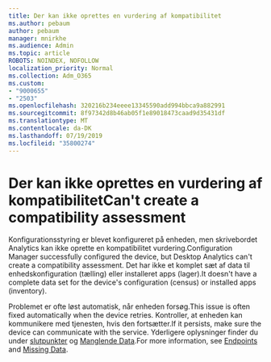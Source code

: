 ```yaml
---
title: Der kan ikke oprettes en vurdering af kompatibilitet
ms.author: pebaum
author: pebaum
manager: mnirkhe
ms.audience: Admin
ms.topic: article
ROBOTS: NOINDEX, NOFOLLOW
localization_priority: Normal
ms.collection: Adm_O365
ms.custom:
- "9000655"
- "2503"
ms.openlocfilehash: 320216b234eeee13345590add994bbca9a882991
ms.sourcegitcommit: 8f97342d8b46ab05f1e89018473caad9d35431df
ms.translationtype: MT
ms.contentlocale: da-DK
ms.lasthandoff: 07/19/2019
ms.locfileid: "35800274"
---
```

# <a name="cant-create-a-compatibility-assessment"></a><span data-ttu-id="ddf1e-102">Der kan ikke oprettes en vurdering af kompatibilitet</span><span class="sxs-lookup"><span data-stu-id="ddf1e-102">Can't create a compatibility assessment</span></span>

<span data-ttu-id="ddf1e-103">Konfigurationsstyring er blevet konfigureret på enheden, men skrivebordet Analytics kan ikke oprette en kompatibilitet vurdering.</span><span class="sxs-lookup"><span data-stu-id="ddf1e-103">Configuration Manager successfully configured the device, but Desktop Analytics can't create a compatibility assessment.</span></span> <span data-ttu-id="ddf1e-104">Det har ikke et komplet sæt af data til enhedskonfiguration (tælling) eller installeret apps (lager).</span><span class="sxs-lookup"><span data-stu-id="ddf1e-104">It doesn't have a complete data set for the device's configuration (census) or installed apps (inventory).</span></span>

<span data-ttu-id="ddf1e-105">Problemet er ofte løst automatisk, når enheden forsøg.</span><span class="sxs-lookup"><span data-stu-id="ddf1e-105">This issue is often fixed automatically when the device retries.</span></span> <span data-ttu-id="ddf1e-106">Kontroller, at enheden kan kommunikere med tjenesten, hvis den fortsætter.</span><span class="sxs-lookup"><span data-stu-id="ddf1e-106">If it persists, make sure the device can communicate with the service.</span></span> <span data-ttu-id="ddf1e-107">Yderligere oplysninger finder du under [slutpunkter](https://docs.microsoft.com/sccm/desktop-analytics/enable-data-sharing#endpoints) og [Manglende Data](https://docs.microsoft.com/sccm/desktop-analytics/monitor-connection-health#missing-data).</span><span class="sxs-lookup"><span data-stu-id="ddf1e-107">For more information, see [Endpoints](https://docs.microsoft.com/sccm/desktop-analytics/enable-data-sharing#endpoints) and [Missing Data](https://docs.microsoft.com/sccm/desktop-analytics/monitor-connection-health#missing-data).</span></span>
